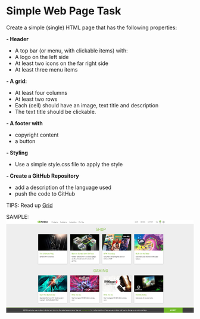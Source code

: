 # Simple Web Page Task

Create a simple (single) HTML page that has the following properties:

**- Header**
  - A top bar (or menu, with clickable items) with:
  - A logo on the left side
  - At least two icons on the far right side 
  - At least three menu items
  
**- A grid:**
  - At least four columns
  - At least two rows
  - Each (cell) should have an image, text title and description
  - The text title should be clickable. 
  
**- A footer with**
  - copyright content
  - a button

**- Styling**
  - Use a simple style.css file to apply the style

**- Create a GitHub Repository**
  - add a description of the language used
  - push the code to GitHub

TIPS:
Read up [Grid](https://www.w3schools.com/css/css_grid.asp)

SAMPLE:
![Alt text](./images/sample_image.jpeg "Sample Image")
